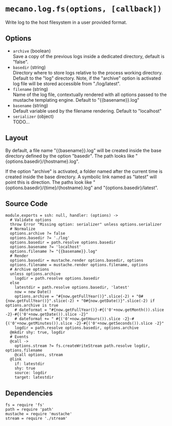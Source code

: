 
# `mecano.log.fs(options, [callback])`

Write log to the host filesystem in a user provided format.

## Options

*   `archive` (boolean)   
    Save a copy of the previous logs inside a dedicated directory, default is
    "false".   
*   `basedir` (string)    
    Directory where to store logs relative to the process working directory.
    Default to the "log" directory. Note, if the "archive" option is activated
    log file will be stored accessible from "./log/latest".   
*   `filename` (string)   
    Name of the log file, contextually rendered with all options passed to
    the mustache templating engine. Default to "{{basename}}.log"   
*   `basename` (string)   
    Default variable used by the filename rendering. Default to "localhost"   
*   `serializer` (object)   
    TODO...

## Layout

By default, a file name "{{basename}}.log" will be created inside the base
directory defined by the option "basedir". 
The path looks like "{options.basedir}/{hostname}.log".

If the option "archive" is activated, a folder named after the current time is
created inside the base directory. A symbolic link named as "latest" will point
this is direction. The paths look like "{options.basedir}/{time}/{hostname}.log"
and "{options.basedir}/latest".

## Source Code

    module.exports = ssh: null, handler: (options) ->
      # Validate options
      throw Error "Missing option: serializer" unless options.serializer
      # Normalize
      options.archive ?= false
      options.basedir ?= './log'
      options.basedir = path.resolve options.basedir
      options.basename ?= 'localhost'
      options.filename ?= "{{basename}}.log"
      # Render
      options.basedir = mustache.render options.basedir, options
      options.filename = mustache.render options.filename, options
      # Archive options
      unless options.archive
        logdir = path.resolve options.basedir
      else
        latestdir = path.resolve options.basedir, 'latest'
        now = new Date()
        options.archive = "#{now.getFullYear()}".slice(-2) + "0#{now.getFullYear()}".slice(-2) + "0#{now.getDate()}".slice(-2) if options.archive is true
        # dateformat = "#{now.getFullYear()}-#{('0'+now.getMonth()).slice -2}-#{('0'+now.getDate()).slice -2}"
        # dateformat += " #{('0'+now.getHours()).slice -2}-#{('0'+now.getMinutes()).slice -2}-#{('0'+now.getSeconds()).slice -2}"
        logdir = path.resolve options.basedir, options.archive      
      @mkdir shy: true, logdir
      # Events
      @call ->
        options.stream ?= fs.createWriteStream path.resolve logdir, options.filename
        @call options, stream
      @link
        if: latestdir
        shy: true
        source: logdir
        target: latestdir

## Dependencies

    fs = require 'fs'
    path = require 'path'
    mustache = require 'mustache'
    stream = require './stream'
